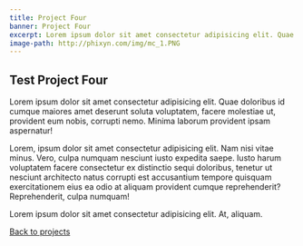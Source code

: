 ```yaml
---
title: Project Four
banner: Project Four
excerpt: Lorem ipsum dolor sit amet consectetur adipisicing elit. Quae doloribus id cumque maiores amet deserunt soluta voluptatem, facere molestiae ut, provident eum nobis, corrupti nemo.
image-path: http://phixyn.com/img/mc_1.PNG
---
```


## Test Project Four

Lorem ipsum dolor sit amet consectetur adipisicing elit. Quae doloribus id cumque maiores amet deserunt soluta voluptatem, facere molestiae ut, provident eum nobis, corrupti nemo. Minima laborum provident ipsam aspernatur!

Lorem, ipsum dolor sit amet consectetur adipisicing elit. Nam nisi vitae minus. Vero, culpa numquam nesciunt iusto expedita saepe. Iusto harum voluptatem facere consectetur ex distinctio sequi doloribus, tenetur ut nesciunt architecto natus corrupti est accusantium tempore quisquam exercitationem eius ea odio at aliquam provident cumque reprehenderit? Reprehenderit, culpa numquam!

Lorem ipsum dolor sit amet consectetur adipisicing elit. At, aliquam.

[Back to projects](/projects)